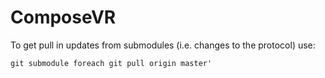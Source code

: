 # ComposeVR

To get pull in updates from submodules (i.e. changes to the protocol) use:

```git submodule foreach git pull origin master'```
